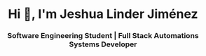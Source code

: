 <h1 align="center">Hi 👋, I'm Jeshua Linder Jiménez</h1>
<h3 align="center">Software Engineering Student | Full Stack Automations Systems Developer</h3>

<p align="center">
  <a href="mailto:jeshualinderj@gmail.com">
  </a>
  <a href="mailto:jeshua.linder@upr.edu">
  </a>
  <a href="https://www.linkedin.com/in/jeshualinderjimenez/">
  </a>
  <a href="https://github.com/JeshuaLinderJ">
  </a>
</p>
